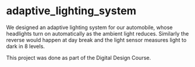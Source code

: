 # adaptive_lighting_system
We designed an adaptive lighting system for our automobile, whose headlights turn on automatically as the ambient light reduces. Similarly the reverse would happen at day break and the light sensor measures light to dark in 8 levels.

This project was done as part of the Digital Design Course.

